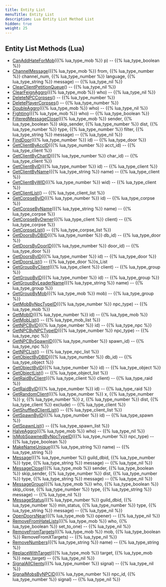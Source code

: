 ```yaml
---
title: Entity List
menuTitle: Entity List
description: Lua Entity List Method List
hidden: true
weight: 25
---
```


## Entity List Methods (Lua)
- [CanAddHateForMob](canaddhateformob)({{% lua_type_mob %}} p) -- {{% lua_type_boolean %}}
- [ChannelMessage](channelmessage)({{% lua_type_mob %}} from, {{% lua_type_number %}} channel_num, {{% lua_type_number %}} language, {{% lua_type_string %}} message) -- {{% lua_type_nil %}}
- [ClearClientPetitionQueue](clearclientpetitionqueue)() -- {{% lua_type_nil %}}
- [ClearFeignAggro](clearfeignaggro)({{% lua_type_mob %}} who) -- {{% lua_type_nil %}}
- [DeleteNPCCorpses](deletenpccorpses)() -- {{% lua_type_number %}}
- [DeletePlayerCorpses](deleteplayercorpses)() -- {{% lua_type_number %}}
- [DoubleAggro](doubleaggro)({{% lua_type_mob %}} who) -- {{% lua_type_nil %}}
- [Fighting](fighting)({{% lua_type_mob %}} who) -- {{% lua_type_boolean %}}
- [FilteredMessageClose](filteredmessageclose)({{% lua_type_mob %}} sender, {{% lua_type_boolean %}} skip_sender, {{% lua_type_number %}} dist, {{% lua_type_number %}} type, {{% lua_type_number %}} filter, {{% lua_type_string %}} message) -- {{% lua_type_nil %}}
- [FindDoor](finddoor)({{% lua_type_number %}} id) -- {{% lua_type_door %}}
- [GetClientByAccID](getclientbyaccid)({{% lua_type_number %}} acct_id) -- {{% lua_type_client %}}
- [GetClientByCharID](getclientbycharid)({{% lua_type_number %}} char_id) -- {{% lua_type_client %}}
- [GetClientByID](getclientbyid)({{% lua_type_number %}} id) -- {{% lua_type_client %}}
- [GetClientByName](getclientbyname)({{% lua_type_string %}} name) -- {{% lua_type_client %}}
- [GetClientByWID](getclientbywid)({{% lua_type_number %}} wid) -- {{% lua_type_client %}}
- [GetClientList](getclientlist)() -- {{% lua_type_client_list %}}
- [GetCorpseByID](getcorpsebyid)({{% lua_type_number %}} id) -- {{% lua_type_corpse %}}
- [GetCorpseByName](getcorpsebyname)({{% lua_type_string %}} name) -- {{% lua_type_corpse %}}
- [GetCorpseByOwner](getcorpsebyowner)({{% lua_type_client %}} client) -- {{% lua_type_corpse %}}
- [GetCorpseList](getcorpselist)() -- {{% lua_type_corpse_list %}}
- [GetDoorsByDBID](getdoorsbydbid)({{% lua_type_number %}} db_id) -- {{% lua_type_door %}}
- [GetDoorsByDoorID](getdoorsbydoorid)({{% lua_type_number %}} door_id) -- {{% lua_type_door %}}
- [GetDoorsByID](getdoorsbyid)({{% lua_type_number %}} id) -- {{% lua_type_door %}}
- [GetDoorsList](getdoorslist)() -- {{% lua_type_door %}}s_List
- [GetGroupByClient](getgroupbyclient)({{% lua_type_client %}} client) -- {{% lua_type_group %}}
- [GetGroupByID](getgroupbyid)({{% lua_type_number %}} id) -- {{% lua_type_group %}}
- [GetGroupByLeaderName](getgroupbyleadername)({{% lua_type_string %}} name) -- {{% lua_type_group %}}
- [GetGroupByMob](getgroupbymob)({{% lua_type_mob %}} mob) -- {{% lua_type_group %}}
- [GetMobByNpcTypeID](getmobbynpctypeid)({{% lua_type_number %}} npc_type) -- {{% lua_type_mob %}}
- [GetMobID](getmobid)({{% lua_type_number %}} id) -- {{% lua_type_mob %}}
- [GetMobList](getmoblist)() -- {{% lua_type_mob_list %}}
- [GetNPCByID](getnpcbyid)({{% lua_type_number %}} id) -- {{% lua_type_npc %}}
- [GetNPCByNPCTypeID](getnpcbynpctypeid)({{% lua_type_number %}} npc_type) -- {{% lua_type_npc %}}
- [GetNPCBySpawnID](getnpcbyspawnid)({{% lua_type_number %}} spawn_id) -- {{% lua_type_npc %}}
- [GetNPCList](getnpclist)() -- {{% lua_type_npc_list %}}
- [GetObjectByDBID](getobjectbydbid)({{% lua_type_number %}} db_id) -- {{% lua_type_object %}}
- [GetObjectByID](getobjectbyid)({{% lua_type_number %}} id) -- {{% lua_type_object %}}
- [GetObjectList](getobjectlist)() -- {{% lua_type_object_list %}}
- [GetRaidByClient](getraidbyclient)({{% lua_type_client %}} client) -- {{% lua_type_raid %}}
- [GetRaidByID](getraidbyid)({{% lua_type_number %}} id) -- {{% lua_type_raid %}}
- [GetRandomClient](getrandomclient)({{% lua_type_number %}} x, {{% lua_type_number %}} y, {{% lua_type_number %}} z, {{% lua_type_number %}} dist, {{% lua_type_client %}} exclude) -- {{% lua_type_client %}}
- [GetShuffledClientList](getshuffledclientlist)() -- {{% lua_type_client_list %}}
- [GetSpawnByID](getspawnbyid)({{% lua_type_number %}} id) -- {{% lua_type_spawn %}}
- [GetSpawnList](getspawnlist)() -- {{% lua_type_spawn_list %}}
- [HalveAggro](halveaggro)({{% lua_type_mob %}} who) -- {{% lua_type_nil %}}
- [IsMobSpawnedByNpcTypeID](ismobspawnedbynpctypeid)({{% lua_type_number %}} npc_type) -- {{% lua_type_boolean %}}
- [MakeNameUnique](makenameunique)({{% lua_type_string %}} name) -- {{% lua_type_string %}}
- [Message](message)({{% lua_type_number %}} guild_dbid, {{% lua_type_number %}} type, {{% lua_type_string %}} message) -- {{% lua_type_nil %}}
- [MessageClose](messageclose)({{% lua_type_mob %}} sender, {{% lua_type_boolean %}} skip_sender, {{% lua_type_number %}} dist, {{% lua_type_number %}} type, {{% lua_type_string %}} message) -- {{% lua_type_nil %}}
- [MessageGroup](messagegroup)({{% lua_type_mob %}} who, {{% lua_type_boolean %}} skip_close, {{% lua_type_number %}} type, {{% lua_type_string %}} message) -- {{% lua_type_nil %}}
- [MessageStatus](messagestatus)({{% lua_type_number %}} guild_dbid, {{% lua_type_number %}} min_status, {{% lua_type_number %}} type, {{% lua_type_string %}} message) -- {{% lua_type_nil %}}
- [OpenDoorsNear](opendoorsnear)({{% lua_type_mob %}} opener) -- {{% lua_type_nil %}}
- [RemoveFromHateLists](removefromhatelists)({{% lua_type_mob %}} who, {{% lua_type_boolean %}} set_to_one) -- {{% lua_type_nil %}}
- [RemoveFromTargets](removefromtargets)({{% lua_type_mob %}} mob, {{% lua_type_boolean %}} RemoveFromXTargets) -- {{% lua_type_nil %}}
- [RemoveNumbers](removenumbers)({{% lua_type_string %}} name) -- {{% lua_type_string %}}
- [ReplaceWithTarget](replacewithtarget)({{% lua_type_mob %}} target, {{% lua_type_mob %}} new_target) -- {{% lua_type_nil %}}
- [SignalAllClients](signalallclients)({{% lua_type_number %}} signal) -- {{% lua_type_nil %}}
- [SignalMobsByNPCID](signalmobsbynpcid)({{% lua_type_number %}} npc_id, {{% lua_type_number %}} signal) -- {{% lua_type_nil %}}
